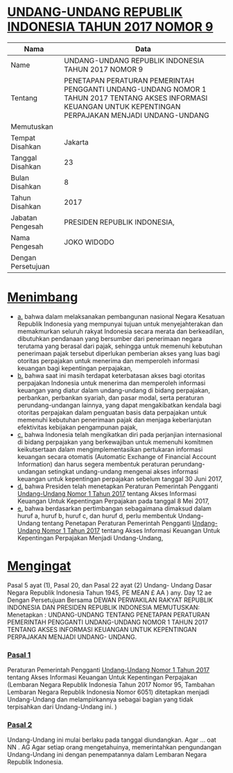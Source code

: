 # [UNDANG-UNDANG REPUBLIK INDONESIA TAHUN 2017 NOMOR 9](http://example.org/legal/peraturan/uu/2017/9)

| Nama | Data |
| ------ | ----- |
|Name|UNDANG-UNDANG REPUBLIK INDONESIA TAHUN 2017 NOMOR 9|
|Tentang| PENETAPAN PERATURAN PEMERINTAH PENGGANTI UNDANG-UNDANG NOMOR 1 TAHUN 2017 TENTANG AKSES INFORMASI KEUANGAN UNTUK KEPENTINGAN PERPAJAKAN MENJADI UNDANG-UNDANG|
|Memutuskan||
|Tempat Disahkan|Jakarta|
|Tanggal Disahkan|23|
|Bulan Disahkan|8|
|Tahun Disahkan|2017|
|Jabatan Pengesah|PRESIDEN REPUBLIK INDONESIA,|
|Nama Pengesah|JOKO WIDODO|
|Dengan Persetujuan||
# [Menimbang](http://example.org/legal/peraturan/uu/2017/9/menimbang)

* [a.](http://example.org/legal/peraturan/uu/2017/9/menimbang/huruf/a) bahwa dalam melaksanakan pembangunan nasional Negara Kesatuan Republik Indonesia yang mempunyai tujuan untuk menyejahterakan dan memakmurkan seluruh rakyat Indonesia secara merata dan berkeadilan, dibutuhkan pendanaan yang bersumber dari penerimaan negara terutama yang berasal dari pajak, sehingga untuk memenuhi kebutuhan penerimaan pajak tersebut diperlukan pemberian akses yang luas bagi otoritas perpajakan untuk menerima dan memperoleh informasi keuangan bagi kepentingan perpajakan,
* [b.](http://example.org/legal/peraturan/uu/2017/9/menimbang/huruf/b) bahwa saat ini masih terdapat keterbatasan akses bagi otoritas perpajakan Indonesia untuk menerima dan memperoleh informasi keuangan yang diatur dalam undang-undang di bidang perpajakan, perbankan, perbankan syariah, dan pasar modal, serta peraturan perundang-undangan lainnya, yang dapat mengakibatkan kendala bagi otoritas perpajakan dalam penguatan basis data perpajakan untuk memenuhi kebutuhan penerimaan pajak dan menjaga keberlanjutan efektivitas kebijakan pengampunan pajak,
* [c.](http://example.org/legal/peraturan/uu/2017/9/menimbang/huruf/c) bahwa Indonesia telah mengikatkan diri pada perjanjian internasional di bidang perpajakan yang berkewajiban untuk memenuhi komitmen keikutsertaan dalam mengimplementasikan pertukaran informasi keuangan secara otomatis (Automatic Exchange of Financial Account Information) dan harus segera membentuk peraturan perundang-undangan setingkat undang-undang mengenai akses informasi keuangan untuk kepentingan perpajakan sebelum tanggal 30 Juni 2017,
* [d.](http://example.org/legal/peraturan/uu/2017/9/menimbang/huruf/d) bahwa Presiden telah menetapkan Peraturan Pemerintah Pengganti [Undang-Undang Nomor 1 Tahun 2017](http://example.org/legal/peraturan/uu/2017/1) tentang Akses Informasi Keuangan Untuk Kepentingan Perpajakan pada tanggal 8 Mei 2017,
* [e.](http://example.org/legal/peraturan/uu/2017/9/menimbang/huruf/e) bahwa berdasarkan pertimbangan sebagaimana dimaksud dalam huruf a, huruf b, huruf c, dan huruf d, perlu membentuk Undang-Undang tentang Penetapan Peraturan Pemerintah Pengganti [Undang-Undang Nomor 1 Tahun 2017](http://example.org/legal/peraturan/uu/2017/1) tentang Akses Informasi Keuangan Untuk Kepentingan Perpajakan Menjadi Undang-Undang,
# [Mengingat](http://example.org/legal/peraturan/uu/2017/9/mengingat)
Pasal 5 ayat (1), Pasal 20, dan Pasal 22 ayat (2) Undang- Undang Dasar Negara Republik Indonesia Tahun 1945, PE MEAN £ AA ) any. Day 12 ae Dengan Persetujuan Bersama DEWAN PERWAKILAN RAKYAT REPUBLIK INDONESIA DAN PRESIDEN REPUBLIK INDONESIA MEMUTUSKAN: Menetapkan : UNDANG-UNDANG TENTANG PENETAPAN PERATURAN PEMERINTAH PENGGANTI UNDANG-UNDANG NOMOR 1 TAHUN 2017 TENTANG AKSES INFORMASI KEUANGAN UNTUK KEPENTINGAN PERPAJAKAN MENJADI UNDANG- UNDANG.

### [Pasal 1](http://example.org/legal/peraturan/uu/2017/9/pasal/0001)
Peraturan Pemerintah Pengganti [Undang-Undang Nomor 1 Tahun 2017](http://example.org/legal/peraturan/uu/2017/1) tentang Akses Informasi Keuangan Untuk Kepentingan Perpajakan (Lembaran Negara Republik Indonesia Tahun 2017 Nomor 95, Tambahan Lembaran Negara Republik Indonesia Nomor 6051) ditetapkan menjadi Undang-Undang dan melampirkannya sebagai bagian yang tidak terpisahkan dari Undang-Undang ini. )


### [Pasal 2](http://example.org/legal/peraturan/uu/2017/9/pasal/0002)
Undang-Undang ini mulai berlaku pada tanggal diundangkan. Agar ... oat NN . AG Agar setiap orang mengetahuinya, memerintahkan pengundangan Undang-Undang ini dengan penempatannya dalam Lembaran Negara Republik Indonesia.
